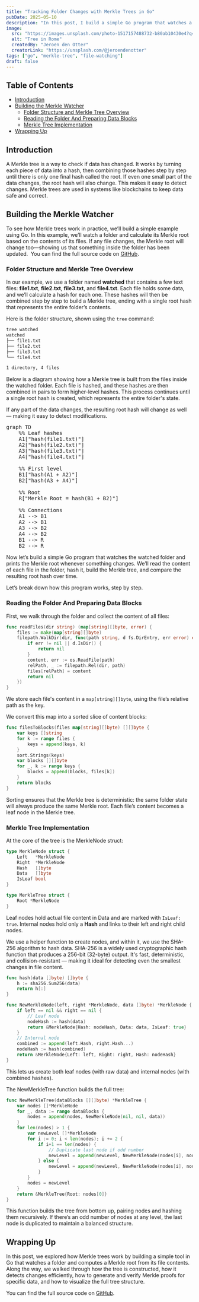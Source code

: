 ```yaml
---
title: "Tracking Folder Changes with Merkle Trees in Go"
pubDate: 2025-05-10
description: "In this post, I build a simple Go program that watches a folder and uses a Merkle tree to detect changes in the files."
image:
  src: "https://images.unsplash.com/photo-1517157488732-b80ab10430e4?q=80&w=1740&auto=format&fit=crop&ixlib=rb-4.1.0&ixid=M3wxMjA3fDB8MHxwaG90by1wYWdlfHx8fGVufDB8fHx8fA%3D%3D"
  alt: "Tree in Rome"
  createdBy: "Jeroen den Otter"
  creatorLink: "https://unsplash.com/@jeroendenotter"
tags: ["go", "merkle-tree", "file-watching"]
draft: false
---
```


## Table of Contents

- [Introduction](#introduction)
- [Building the Merkle Watcher](#building-the-merkle-watcher)
  - [Folder Structure and Merkle Tree Overview](#folder-structure-and-merkle-tree-overview)
  - [Reading the Folder And Preparing Data Blocks](#reading-the-folder-and-preparing-data-blocks)
  - [Merkle Tree Implementation](#merkle-tree-implementation)
- [Wrapping Up](#wrapping-up)

## Introduction

A Merkle tree is a way to check if data has changed. It works by turning each piece of data into a hash, then combining those hashes step by step until there is only one final hash called the root. If even one small part of the data changes, the root hash will also change. This makes it easy to detect changes. Merkle trees are used in systems like blockchains to keep data safe and correct.

## Building the Merkle Watcher

To see how Merkle trees work in practice, we’ll build a simple example using Go. In this example, we’ll watch a folder and calculate its Merkle root based on the contents of its files. If any file changes, the Merkle root will change too—showing us that something inside the folder has been updated. 
You can find the full source code on [GitHub](https://github.com/yplog/tracing-folder-changes-with-merkle-tree).

### Folder Structure and Merkle Tree Overview

In our example, we use a folder named **watched** that contains a few text files: **file1.txt**, **file2.txt**, **file3.txt**, and **file4.txt**. Each file holds some data, and we’ll calculate a hash for each one. These hashes will then be combined step by step to build a Merkle tree, ending with a single root hash that represents the entire folder’s contents.

Here is the folder structure, shown using the `tree` command:

```bash
tree watched
watched
├── file1.txt
├── file2.txt
├── file3.txt
└── file4.txt

1 directory, 4 files
```

Below is a diagram showing how a Merkle tree is built from the files inside the watched folder. Each file is hashed, and these hashes are then combined in pairs to form higher-level hashes. This process continues until a single root hash is created, which represents the entire folder's state.

If any part of the data changes, the resulting root hash will change as well — making it easy to detect modifications.

<pre class="mermaid">
graph TD
    %% Leaf hashes
    A1["hash(file1.txt)"]
    A2["hash(file2.txt)"]
    A3["hash(file3.txt)"]
    A4["hash(file4.txt)"]

    %% First level
    B1["hash(A1 + A2)"]
    B2["hash(A3 + A4)"]

    %% Root
    R["Merkle Root = hash(B1 + B2)"]

    %% Connections
    A1 --> B1
    A2 --> B1
    A3 --> B2
    A4 --> B2
    B1 --> R
    B2 --> R
</pre>

Now let’s build a simple Go program that watches the watched folder and prints the Merkle root whenever something changes. We’ll read the content of each file in the folder, hash it, build the Merkle tree, and compare the resulting root hash over time.

Let’s break down how this program works, step by step.

### Reading the Folder And Preparing Data Blocks

First, we walk through the folder and collect the content of all files:

```go
func readFiles(dir string) (map[string][]byte, error) {
    files := make(map[string][]byte)
    filepath.WalkDir(dir, func(path string, d fs.DirEntry, err error) error {
        if err != nil || d.IsDir() {
            return nil
        }
        content, err := os.ReadFile(path)
        relPath, _ := filepath.Rel(dir, path)
        files[relPath] = content
        return nil
    })
}
```

We store each file's content in a `map[string][]byte`, using the file’s relative path as the key.

We convert this map into a sorted slice of content blocks:

```go
func filesToBlocks(files map[string][]byte) [][]byte {
    var keys []string
    for k := range files {
        keys = append(keys, k)
    }
    sort.Strings(keys)
    var blocks [][]byte
    for _, k := range keys {
        blocks = append(blocks, files[k])
    }
    return blocks
}
```

Sorting ensures that the Merkle tree is deterministic: the same folder state will always produce the same Merkle root.
Each file’s content becomes a leaf node in the Merkle tree.

### Merkle Tree Implementation

At the core of the tree is the MerkleNode struct:

```go
type MerkleNode struct {
    Left   *MerkleNode
    Right  *MerkleNode
    Hash   []byte
    Data   []byte
    IsLeaf bool
}

type MerkleTree struct {
	Root *MerkleNode
}
```

Leaf nodes hold actual file content in Data and are marked with `IsLeaf: true`.
Internal nodes hold only a **Hash** and links to their left and right child nodes.

We use a helper function to create nodes, and within it, we use the SHA-256 algorithm to hash data. SHA-256 is a widely used cryptographic hash function that produces a 256-bit (32-byte) output. It's fast, deterministic, and collision-resistant — making it ideal for detecting even the smallest changes in file content.

```go
func hash(data []byte) []byte {
    h := sha256.Sum256(data)
    return h[:]
}

func NewMerkleNode(left, right *MerkleNode, data []byte) *MerkleNode {
    if left == nil && right == nil {
        // Leaf node
        nodeHash := hash(data)
        return &MerkleNode{Hash: nodeHash, Data: data, IsLeaf: true}
    }
    // Internal node
    combined := append(left.Hash, right.Hash...)
    nodeHash := hash(combined)
    return &MerkleNode{Left: left, Right: right, Hash: nodeHash}
}
```

This lets us create both leaf nodes (with raw data) and internal nodes (with combined hashes).

The NewMerkleTree function builds the full tree:

```go
func NewMerkleTree(dataBlocks [][]byte) *MerkleTree {
    var nodes []*MerkleNode
    for _, data := range dataBlocks {
        nodes = append(nodes, NewMerkleNode(nil, nil, data))
    }
    for len(nodes) > 1 {
        var newLevel []*MerkleNode
        for i := 0; i < len(nodes); i += 2 {
            if i+1 == len(nodes) {
                // Duplicate last node if odd number
                newLevel = append(newLevel, NewMerkleNode(nodes[i], nodes[i], nil))
            } else {
                newLevel = append(newLevel, NewMerkleNode(nodes[i], nodes[i+1], nil))
            }
        }
        nodes = newLevel
    }
    return &MerkleTree{Root: nodes[0]}
}
```

This function builds the tree from bottom up, pairing nodes and hashing them recursively.
If there’s an odd number of nodes at any level, the last node is duplicated to maintain a balanced structure.

## Wrapping Up

In this post, we explored how Merkle trees work by building a simple tool in Go that watches a folder and computes a Merkle root from its file contents. Along the way, we walked through how the tree is constructed, how it detects changes efficiently, how to generate and verify Merkle proofs for specific data, and how to visualize the full tree structure.

You can find the full source code on [GitHub](https://github.com/yplog/tracing-folder-changes-with-merkle-tree).
